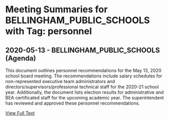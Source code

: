 # Meeting Summaries for BELLINGHAM_PUBLIC_SCHOOLS with Tag: personnel

## 2020-05-13 - BELLINGHAM_PUBLIC_SCHOOLS (Agenda)

This document outlines personnel recommendations for the May 13, 2020 school board meeting.  The recommendations include salary schedules for non-represented executive team administrators and directors/supervisors/professional technical staff for the 2020-21 school year. Additionally, the document lists election results for administrative and BEA certificated staff for the upcoming academic year. The superintendent has reviewed and approved these personnel recommendations.

[View Full Text](https://raw.githubusercontent.com/civiclensllc/WashingtonStateSchoolBoardExplorer/refs/heads/main/data/countries/usa/states/wa/counties/whatcom/school_boards/bellingham_public_schools/2020/2020-05-13-agenda.txt)

